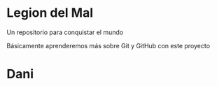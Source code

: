 # Legion del Mal
Un repositorio para conquistar el mundo

Básicamente aprenderemos más sobre Git y GitHub con este proyecto


# Dani



